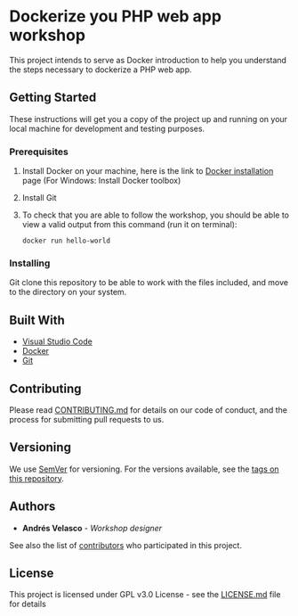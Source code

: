 # Dockerize you PHP web app workshop

This project intends to serve as Docker introduction to help you understand the steps necessary to dockerize a PHP web app. 

## Getting Started

These instructions will get you a copy of the project up and running on your local machine for development and testing purposes.

### Prerequisites

1. Install Docker on your machine, here is the link to [Docker installation](https://docs.docker.com/install/#supported-platforms) page (For Windows: Install Docker toolbox)
2. Install Git
3. To check that you are able to follow the workshop, you should be able to view a valid output from this command (run it on terminal):

	```
	docker run hello-world
	```

### Installing

Git clone this repository to be able to work with the files included, and move to the directory on your system.

## Built With

* [Visual Studio Code](https://code.visualstudio.com/)
* [Docker](https://www.docker.com/)
* [Git](https://git-scm.com/)

## Contributing

Please read [CONTRIBUTING.md](CONTRIBUTING.md) for details on our code of conduct, and the process for submitting pull requests to us.

## Versioning

We use [SemVer](http://semver.org/) for versioning. For the versions available, see the [tags on this repository](https://github.com/your/project/tags). 

## Authors

* **Andrés Velasco** - *Workshop designer*

See also the list of [contributors](https://github.com/avcconti/ph-docker-intro/graphs/contributors) who participated in this project.

## License

This project is licensed under GPL v3.0 License - see the [LICENSE.md](LICENSE.md) file for details
